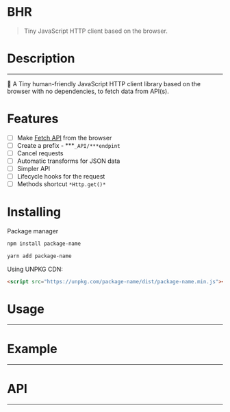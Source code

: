 # BHR

> Tiny JavaScript HTTP client based on the browser.
# Description
---
🌴 A Tiny human-friendly JavaScript HTTP client library based on the browser with no dependencies, to fetch data from API(s).
# Features
- [ ]  Make [Fetch API](https://developer.mozilla.org/en-US/docs/Web/API/Fetch_API) from the browser
- [ ]  Create a prefix - ***`_API/***endpint`
- [ ]  Cancel requests
- [ ]  Automatic transforms for JSON data
- [ ]  Simpler API
- [ ]  Lifecycle hooks for the request
- [ ]  Methods shortcut `*Http.get()*`

# Installing
Package manager
```bash
npm install package-name
```

```bash
yarn add package-name
```
Using UNPKG CDN:
```html
<script src="https://unpkg.com/package-name/dist/package-name.min.js"></script>
```

# Usage

---

# Example

---

# API

---
